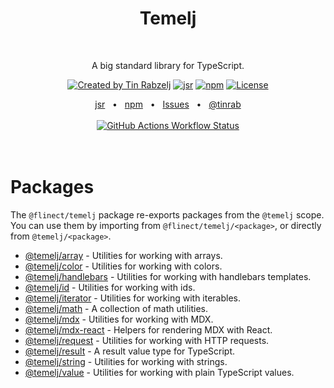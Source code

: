 <p align="center">
  <h1 align="center" style="text-decoration:none;">Temelj</h1>
  <br/>
  <p align="center">
    A big standard library for TypeScript.
  </p>
</p>

<p align="center">
  <a href="https://twitter.com/tinrab" rel="nofollow"><img src="https://img.shields.io/badge/created%20by-@tinrab-1d9bf0.svg" alt="Created by Tin Rabzelj"></a>
  <a href="https://jsr.io/@flinect/temelj" rel="nofollow"><img src="https://jsr.io/badges/@flinect/temelj" alt="jsr"></a>
  <a href="https://www.npmjs.com/package/@flinect/temelj" rel="nofollow"><img src="https://img.shields.io/npm/dw/%40flinect%2Ftemelj" alt="npm"></a>
  <a href="https://opensource.org/licenses/MIT" rel="nofollow"><img src="https://img.shields.io/github/license/flinect/temelj" alt="License"></a>
  <!-- <a href="https://github.com/flinect/temelj" rel="nofollow"><img src="https://img.shields.io/github/stars/flinect/temelj" alt="stars"></a> -->
</p>

<div align="center">
  <a href="https://jsr.io/@flinect/temelj">jsr</a>
  <span>&nbsp;&nbsp;•&nbsp;&nbsp;</span>
  <a href="https://www.npmjs.com/package/@flinect/temelj">npm</a>
  <span>&nbsp;&nbsp;•&nbsp;&nbsp;</span>
  <a href="https://github.com/flinect/temelj/issues/new">Issues</a>
  <span>&nbsp;&nbsp;•&nbsp;&nbsp;</span>
  <a href="https://twitter.com/tinrab">@tinrab</a>
  <br />
</div>

<br/>

<div align="center">
  <a href="https://github.com/flinect/temelj/actions" rel="nofollow"><img alt="GitHub Actions Workflow Status" src="https://img.shields.io/github/actions/workflow/status/flinect/temelj/test.yaml"></a>
</div>

<br/>
<br/>

# Packages

The `@flinect/temelj` package re-exports packages from the `@temelj` scope. You
can use them by importing from `@flinect/temelj/<package>`, or directly from
`@temelj/<package>`.

- [@temelj/array](./packages/array) - Utilities for working with arrays.
- [@temelj/color](./packages/color) - Utilities for working with colors.
- [@temelj/handlebars](./packages/handlebars) - Utilities for working with
  handlebars templates.
- [@temelj/id](./packages/id) - Utilities for working with ids.
- [@temelj/iterator](./packages/iterator) - Utilities for working with
  iterables.
- [@temelj/math](./packages/math) - A collection of math utilities.
- [@temelj/mdx](./packages/mdx) - Utilities for working with MDX.
- [@temelj/mdx-react](./packages/mdx-react) - Helpers for rendering MDX with
  React.
- [@temelj/request](./packages/request) - Utilities for working with HTTP
  requests.
- [@temelj/result](./packages/result) - A result value type for TypeScript.
- [@temelj/string](./packages/string) - Utilities for working with strings.
- [@temelj/value](./packages/value) - Utilities for working with plain
  TypeScript values.
